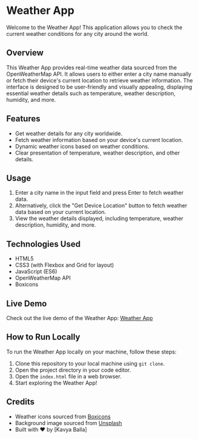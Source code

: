 # Weather App

Welcome to the Weather App! This application allows you to check the current weather conditions for any city around the world.

## Overview

This Weather App provides real-time weather data sourced from the OpenWeatherMap API. It allows users to either enter a city name manually or fetch their device's current location to retrieve weather information. The interface is designed to be user-friendly and visually appealing, displaying essential weather details such as temperature, weather description, humidity, and more.

## Features

- Get weather details for any city worldwide.
- Fetch weather information based on your device's current location.
- Dynamic weather icons based on weather conditions.
- Clear presentation of temperature, weather description, and other details.

## Usage

1. Enter a city name in the input field and press Enter to fetch weather data.
2. Alternatively, click the "Get Device Location" button to fetch weather data based on your current location.
3. View the weather details displayed, including temperature, weather description, humidity, and more.

## Technologies Used

- HTML5
- CSS3 (with Flexbox and Grid for layout)
- JavaScript (ES6)
- OpenWeatherMap API
- Boxicons

## Live Demo

Check out the live demo of the Weather App: [Weather App](https://atmosphere-web.vercel.app/)

## How to Run Locally

To run the Weather App locally on your machine, follow these steps:

1. Clone this repository to your local machine using `git clone`.
2. Open the project directory in your code editor.
3. Open the `index.html` file in a web browser.
4. Start exploring the Weather App!

## Credits

- Weather icons sourced from [Boxicons](https://boxicons.com/)
- Background image sourced from [Unsplash](https://unsplash.com/)
- Built with ❤️ by [Kavya Balla]
